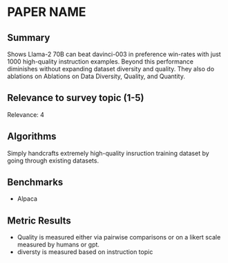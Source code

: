 # PAPER NAME

## Summary

Shows Llama-2 70B can beat davinci-003 in preference win-rates with just 1000 high-quality instruction examples. Beyond this performance diminishes without expanding dataset diversity and quality. They also do ablations on Ablations on Data Diversity, Quality, and Quantity.

## Relevance to survey topic (1-5)

Relevance: 4

## Algorithms

Simply handcrafts extremely high-quality insruction training dataset by going through existing datasets.

## Benchmarks

- Alpaca

## Metric Results

- Quality is measured either via pairwise comparisons or on a likert scale measured by humans or gpt.
- diversty is measured based on instruction topic
